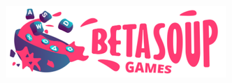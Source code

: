 ## <img src="https://raw.githubusercontent.com/BetaSoupGames/.github/main/LOGO-LARGE-Animated.svg?raw=true">
